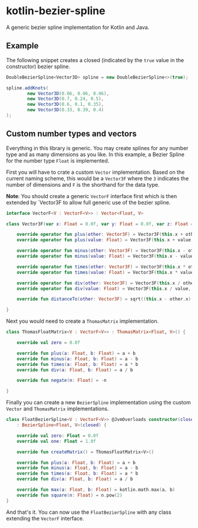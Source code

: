 kotlin-bezier-spline
====================

A generic bezier spline implementation for Kotlin and Java.

Example
-------

The following snippet creates a closed (indicated by the `true` value in the constructor) bezier spline.

```java
DoubleBezierSpline<Vector3D> spline = new DoubleBezierSpline<>(true);

spline.addKnots(
        new Vector3D(0.06, 0.06, 0.06),
        new Vector3D(0.7, 0.24, 0.5),
        new Vector3D(0.6, 0.1, 0.35),
        new Vector3D(0.33, 0.39, 0.4)
);
```

Custom number types and vectors
-------------------------------

Everything in this library is generic. You may create splines for any number type and as many dimensions as you like.
In this example, a Bezier Spline for the number type `Float` is implemented.

First you will have to crate a custom `Vector` implementation. Based on the current naming scheme, this would be a
`Vector3F` where the `3` indicates the number of dimensions and `F` is the shorthand for the data type.

**Note**: You should create a generic `VectorF` interface first which is then extended by `Vector3F to allow full
generic use of the bezier spline.

```kotlin
interface VectorF<V : VectorF<V>> : Vector<Float, V>

class Vector3F(var x: Float = 0.0f, var y: Float = 0.0f, var z: Float = 0.0f) : VectorF<Vector3F> {

    override operator fun plus(other: Vector3F) = Vector3F(this.x + other.x, this.y + other.y, this.z + other.z)
    override operator fun plus(value: Float) = Vector3F(this.x + value, this.y + value, this.z + value)

    override operator fun minus(other: Vector3F) = Vector3F(this.x - other.x, this.y - other.y, this.z - other.z)
    override operator fun minus(value: Float) = Vector3F(this.x - value, this.y - value, this.z - value)

    override operator fun times(other: Vector3F) = Vector3F(this.x * other.x, this.y * other.y, this.z * other.z)
    override operator fun times(value: Float) = Vector3F(this.x * value, this.y * value, this.z * value)

    override operator fun div(other: Vector3F) = Vector3F(this.x / other.x, this.y / other.y, this.z / other.z)
    override operator fun div(value: Float) = Vector3F(this.x / value, this.y / value, this.z / value)

    override fun distanceTo(other: Vector3F) = sqrt((this.x - other.x).pow(2) + (this.y - other.y).pow(2) + (this.z - other.z).pow(2))

}
```

Next you would need to create a `ThomasMatrix` implementation.

```kotlin
class ThomasFloatMatrix<V : VectorF<V>> : ThomasMatrix<Float, V>() {

    override val zero = 0.0f

    override fun plus(a: Float, b: Float) = a + b
    override fun minus(a: Float, b: Float) = a - b
    override fun times(a: Float, b: Float) = a * b
    override fun div(a: Float, b: Float) = a / b

    override fun negate(n: Float) = -n

}
```

Finally you can create a new `BezierSpline` implementation using the custom `Vector` and `ThomasMatrix` implementations.

```kotlin
class FloatBezierSpline<V : VectorF<V>> @JvmOverloads constructor(closed: Boolean = false, override val minWeight: VectorF = 1.0f)
    : BezierSpline<Float, V>(closed) {

    override val zero: Float = 0.0f
    override val one: Float = 1.0f

    override fun createMatrix() = ThomasFloatMatrix<V>()

    override fun plus(a: Float, b: Float) = a + b
    override fun minus(a: Float, b: Float) = a - b
    override fun times(a: Float, b: Float) = a * b
    override fun div(a: Float, b: Float) = a / b

    override fun max(a: Float, b: Float) = kotlin.math.max(a, b)
    override fun square(n: Float) = n.pow(2)
}
```

And that's it. You can now use the `FloatBezierSpline` with any class extending the `VectorF` interface.